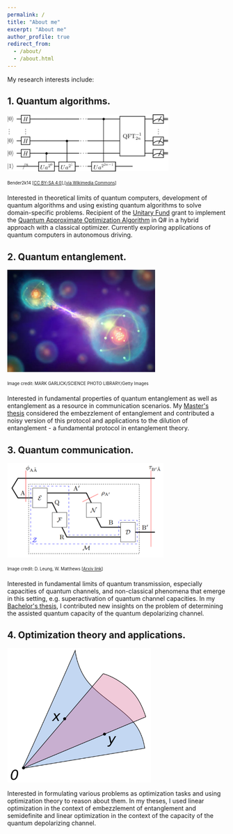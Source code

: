 ```yaml
---
permalink: /
title: "About me"
excerpt: "About me"
author_profile: true
redirect_from: 
  - /about/
  - /about.html
---
```


My research interests include:

## 1. Quantum algorithms.

<img src="files/Shor's_algorithm.svg" alt="Quantum algorithms" width="370"/>

<sub><sup>Bender2k14 [<a href="https://creativecommons.org/licenses/by-sa/4.0">CC BY-SA 4.0</a>],[<a href="https://commons.wikimedia.org/wiki/File:Shor%27s_algorithm.svg">via Wikimedia Commons</a>]</sup></sub>

Interested in theoretical limits of quantum computers, development of quantum algorithms and using existing quantum algorithms to solve domain-specific problems. Recipient of the <a href="https://unitary.fund/">Unitary Fund</a> grant to implement the <a href="https://arxiv.org/abs/1411.4028">Quantum Approximate Optimization Algorithm</a> in Q# in a hybrid approach with a classical optimizer. Currently exploring applications of quantum computers in autonomous driving.

## 2. Quantum entanglement.

<img src="files/entanglement.jpg" alt="Quantum entanglement" width="340"/>

<sub><sup>Image credit: MARK GARLICK/SCIENCE PHOTO LIBRARY/Getty Images</sup></sub>

Interested in fundamental properties of quantum entanglement as well as entanglement as a resource in communication scenarios. My <a href="https://uwspace.uwaterloo.ca/handle/10012/14682">Master's thesis</a> considered the embezzlement of entanglement and contributed a noisy version of this protocol and applications to the dilution of entanglement - a fundamental protocol in entanglement theory.

## 3. Quantum communication.

<img src="files/channel.png" alt="Quantum communication" width="360"/>

<sub><sup>Image credit: D. Leung, W. Matthews [<a href="https://arxiv.org/pdf/1406.7142v2.pdf">Arxiv link</a>]</sup></sub>

Interested in fundamental limits of quantum transmission, especially capacities of quantum channels, and non-classical phenomena that emerge in this setting, e.g. superactivation of quantum channel capacities. In my [Bachelor's thesis](http://dlasecki.github.io/files/thesis.pdf), I contributed new insights on the problem of determining the assisted quantum capacity of the quantum depolarizing channel.

## 4. Optimization theory and applications.

<img src="files/Convex_cone_illust.svg.png" alt="Optimization" width="330"/>

Interested in formulating various problems as optimization tasks and using optimization theory to reason about them. In my theses, I used linear optimization in the context of embezzlement of entanglement and semidefinite and linear optimization in the context of the capacity of the quantum depolarizing channel.
